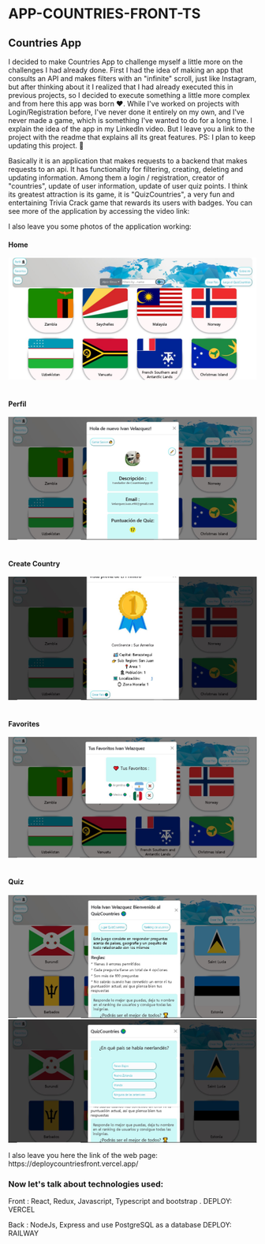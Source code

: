 # APP-COUNTRIES-FRONT-TS
<h2>Countries App</h2>
<p>
I decided to make Countries App to challenge myself a little more on the challenges I had already done. First I had the idea of making an app that consults an API and makes filters with an "infinite" scroll, just like Instagram, but after thinking about it I realized that I had already executed this in previous projects, so I decided to execute something a little more complex and from here this app was born ❤️. While I've worked on projects with Login/Registration before, I've never done it entirely on my own, and I've never made a game, which is something I've wanted to do for a long time. I explain the idea of the app in my LinkedIn video. But I leave you a link to the project with the readme that explains all its great features.
PS: I plan to keep updating this project. 🚀 </p>
<p> Basically it is an application that makes requests to a backend that makes requests to an api.
It has functionality for filtering, creating, deleting and updating information.
Among them a login / registration, creator of "countries", update of user information, update of user quiz points.
I think its greatest attraction is its game, it is "QuizCountries", a very fun and entertaining Trivia Crack game that rewards its users with badges.
You can see more of the application by accessing the video link:</p>


<p>I also leave you some photos of the application working:</p>

<h4> Home </h4>
<img src='https://raw.githubusercontent.com/IvanVelazquezz98/APP-COUNTRIES-FRONT-TS/main/src/assets/home.jpg'>
<br></br>
<h4> Perfil </h4>
<img src='https://raw.githubusercontent.com/IvanVelazquezz98/APP-COUNTRIES-FRONT-TS/main/src/assets/perfil.jpg'>
<br></br>
<h4> Create Country </h4>
<img src='https://raw.githubusercontent.com/IvanVelazquezz98/APP-COUNTRIES-FRONT-TS/main/src/assets/create.jpg'>
<br></br>
<h4> Favorites </h4>
<img src='https://raw.githubusercontent.com/IvanVelazquezz98/APP-COUNTRIES-FRONT-TS/main/src/assets/favorites.jpg'>
<br></br>
<h4> Quiz </h4>
<img src='https://raw.githubusercontent.com/IvanVelazquezz98/APP-COUNTRIES-FRONT-TS/main/src/assets/menuquiz.jpg'>
<img src='https://raw.githubusercontent.com/IvanVelazquezz98/APP-COUNTRIES-FRONT-TS/main/src/assets/quiz.jpg'>

<p>I also leave you here the link of the web page:  https://deploycountriesfront.vercel.app/ </p>

<h3>Now let's talk about technologies used: </h3>
<p>Front : React, Redux, Javascript, Typescript and bootstrap . DEPLOY: VERCEL</p>
<p>Back : NodeJs, Express and use PostgreSQL as a database DEPLOY: RAILWAY</p>



